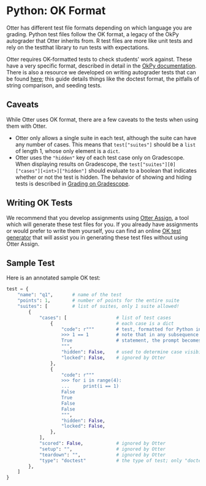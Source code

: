 # Python: OK Format

Otter has different test file formats depending on which language you are grading. Python test files follow the OK format, a legacy of the OkPy autograder that Otter inherits from. R test files are more like unit tests and rely on the testthat library to run tests with expectations.

Otter requires OK-formatted tests to check students' work against. These have a very specific format, described in detail in the [OkPy documentation](https://okpy.github.io/documentation/client.html#ok-client-setup-ok-tests). There is also a resource we developed on writing autograder tests that can be found [here](https://autograder-tests.rtfd.io); this guide details things like the doctest format, the pitfalls of string comparison, and seeding tests.

## Caveats

While Otter uses OK format, there are a few caveats to the tests when using them with Otter.

* Otter only allows a single suite in each test, although the suite can have any number of cases. This means that `test["suites"]` should be a `list` of length 1, whose only element is a `dict`.
* Otter uses the `"hidden"` key of each test case only on Gradescope. When displaying results on Gradescope, the `test["suites"][0]["cases"][<int>]["hidden"]` should evaluate to a boolean that indicates whether or not the test is hidden. The behavior of showing and hiding tests is described in [Grading on Gradescope](../workflow/otter_generate/index.md).

## Writing OK Tests

We recommend that you develop assignments using [Otter Assign](../otter_assign/index.md), a tool which will generate these test files for you. If you already have assignments or would prefer to write them yourself, you can find an online [OK test generator](https://oktests.chrispyles.io) that will assist you in generating these test files without using Otter Assign.

## Sample Test

Here is an annotated sample OK test:

```python
test = {
    "name": "q1",       # name of the test
    "points": 1,        # number of points for the entire suite
    "suites": [         # list of suites, only 1 suite allowed!
        {
            "cases": [                  # list of test cases
                {                       # each case is a dict
                    "code": r"""        # test, formatted for Python interpreter
                    >>> 1 == 1          # note that in any subsequence line of a multiline
                    True                # statement, the prompt becomes ... (see below)
                    """,
                    "hidden": False,    # used to determine case visibility on Gradescope
                    "locked": False,    # ignored by Otter
                }, 
                {
                    "code": r"""
                    >>> for i in range(4):
                    ...     print(i == 1)
                    False
                    True
                    False
                    False
                    """,
                    "hidden": False,
                    "locked": False,
                }, 
            ],
            "scored": False,            # ignored by Otter
            "setup": "",                # ignored by Otter
            "teardown": "",             # ignored by Otter
            "type": "doctest"           # the type of test; only "doctest" allowed
        },
    ]
}
```
